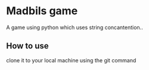 # Madbils game 

A game using python which uses string concantention..

## How to use
 clone it to your local machine using the git command
